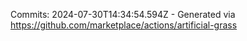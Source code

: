 Commits: 2024-07-30T14:34:54.594Z - Generated via https://github.com/marketplace/actions/artificial-grass
<br>
